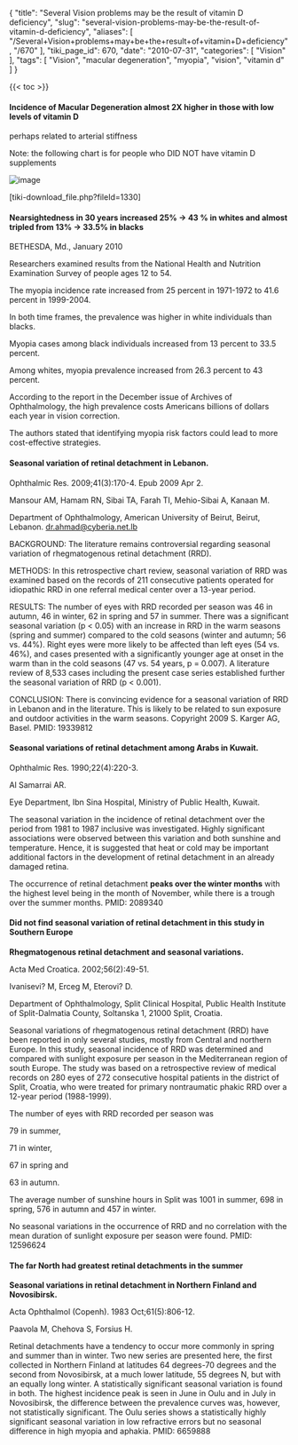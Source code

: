 {
    "title": "Several Vision problems may be the result of vitamin D deficiency",
    "slug": "several-vision-problems-may-be-the-result-of-vitamin-d-deficiency",
    "aliases": [
        "/Several+Vision+problems+may+be+the+result+of+vitamin+D+deficiency",
        "/670"
    ],
    "tiki_page_id": 670,
    "date": "2010-07-31",
    "categories": [
        "Vision"
    ],
    "tags": [
        "Vision",
        "macular degeneration",
        "myopia",
        "vision",
        "vitamin d"
    ]
}


{{< toc >}}

#### Incidence of Macular Degeneration almost 2X higher in those with low levels of vitamin D

perhaps related to arterial stiffness

Note: the following chart is for people who DID NOT have vitamin D supplements

<img src="https://d378j1rmrlek7x.cloudfront.net/attachments/gif/amd-and-vitamin-d.gif" alt="image">

<span>[tiki-download_file.php?fileId=1330]</span>

#### Nearsightedness in 30 years increased 25% -> 43 % in whites and almost tripled from 13% -> 33.5% in blacks

BETHESDA, Md., January 2010 

Researchers examined results from the National Health and Nutrition Examination Survey of people ages 12 to 54. 

The myopia incidence rate increased from 25 percent in 1971-1972 to 41.6 percent in 1999-2004.

In both time frames, the prevalence was higher in white individuals than blacks. 

Myopia cases among black individuals increased from 13 percent to 33.5 percent. 

Among whites, myopia prevalence increased from 26.3 percent to 43 percent.

According to the report in the December issue of Archives of Ophthalmology, the high prevalence costs Americans billions of dollars each year in vision correction. 

The authors stated that identifying myopia risk factors could lead to more cost-effective strategies.

#### Seasonal variation of retinal detachment in Lebanon.

Ophthalmic Res. 2009;41(3):170-4. Epub 2009 Apr 2.

Mansour AM, Hamam RN, Sibai TA, Farah TI, Mehio-Sibai A, Kanaan M.

Department of Ophthalmology, American University of Beirut, Beirut, Lebanon. dr.ahmad@cyberia.net.lb

BACKGROUND: The literature remains controversial regarding seasonal variation of rhegmatogenous retinal detachment (RRD). 

METHODS: In this retrospective chart review, seasonal variation of RRD was examined based on the records of 211 consecutive patients operated for idiopathic RRD in one referral medical center over a 13-year period. 

RESULTS: The number of eyes with RRD recorded per season was 46 in autumn, 46 in winter, 62 in spring and 57 in summer. There was a significant seasonal variation (p < 0.05) with an increase in RRD in the warm seasons (spring and summer) compared to the cold seasons (winter and autumn; 56 vs. 44%). Right eyes were more likely to be affected than left eyes (54 vs. 46%), and cases presented with a significantly younger age at onset in the warm than in the cold seasons (47 vs. 54 years, p = 0.007). A literature review of 8,533 cases including the present case series established further the seasonal variation of RRD (p < 0.001). 

CONCLUSION: There is convincing evidence for a seasonal variation of RRD in Lebanon and in the literature. This is likely to be related to sun exposure and outdoor activities in the warm seasons. Copyright 2009 S. Karger AG, Basel. PMID: 19339812 

#### Seasonal variations of retinal detachment among Arabs in Kuwait.

Ophthalmic Res. 1990;22(4):220-3.

Al Samarrai AR.

Eye Department, Ibn Sina Hospital, Ministry of Public Health, Kuwait.

The seasonal variation in the incidence of retinal detachment over the period from 1981 to 1987 inclusive was investigated. Highly significant associations were observed between this variation and both sunshine and temperature. Hence, it is suggested that heat or cold may be important additional factors in the development of retinal detachment in an already damaged retina. 

The occurrence of retinal detachment  **peaks over the winter months**  with the highest level being in the month of November, while there is a trough over the summer months. PMID: 2089340 

#### Did not find seasonal variation of retinal detachment in this study in Southern Europe

 **Rhegmatogenous retinal detachment and seasonal variations.** 

Acta Med Croatica. 2002;56(2):49-51.

Ivanisevi? M, Erceg M, Eterovi? D.

Department of Ophthalmology, Split Clinical Hospital, Public Health Institute of Split-Dalmatia County, Soltanska 1, 21000 Split, Croatia.

Seasonal variations of rhegmatogenous retinal detachment (RRD) have been reported in only several studies, mostly from Central and northern Europe. In this study, seasonal incidence of RRD was determined and compared with sunlight exposure per season in the Mediterranean region of south Europe. The study was based on a retrospective review of medical records on 280 eyes of 272 consecutive hospital patients in the district of Split, Croatia, who were treated for primary nontraumatic phakic RRD over a 12-year period (1988-1999). 

The number of eyes with RRD recorded per season was 

79 in summer, 

71 in winter, 

67 in spring and 

63 in autumn. 

The average number of sunshine hours in Split was 1001 in summer, 698 in spring, 576 in autumn and 457 in winter. 

No seasonal variations in the occurrence of RRD and no correlation with the mean duration of sunlight exposure per season were found. PMID: 12596624

#### The far North had greatest retinal detachments in the summer

 **Seasonal variations in retinal detachment in Northern Finland and Novosibirsk.** 

Acta Ophthalmol (Copenh). 1983 Oct;61(5):806-12.

Paavola M, Chehova S, Forsius H.

Retinal detachments have a tendency to occur more commonly in spring and summer than in winter. Two new series are presented here, the first collected in Northern Finland at latitudes 64 degrees-70 degrees and the second from Novosibirsk, at a much lower latitude, 55 degrees N, but with an equally long winter. A statistically significant seasonal variation is found in both. The highest incidence peak is seen in June in Oulu and in July in Novosibirsk, the difference between the prevalence curves was, however, not statistically significant. The Oulu series shows a statistically highly significant seasonal variation in low refractive errors but no seasonal difference in high myopia and aphakia. PMID: 6659888